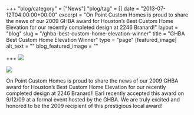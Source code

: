 +++
"blog/category" = ["News"]
"blog/tag" = []
date = "2013-07-12T04:00:00+00:00"
excerpt = "On Point Custom Homes is proud to share the news of our 2009 GHBA award for Houston’s Best Custom Home Elevation for our recently completed design at 2246 Branard!"
layout = "blog"
slug = "/ghba-best-custom-home-elevation-winner"
title = "GHBA Best Custom Home Elevation Winner"
type = "page"
[featured_image]
alt_text = ""
blog_featured_image = ""

+++
![](https://res.cloudinary.com/animated-eagle/image/upload/v1553111049/OnPoint%20Custom%20Homes/DSC_3221-778095.jpg)

![](https://res.cloudinary.com/animated-eagle/image/upload/v1553111064/OnPoint%20Custom%20Homes/GHBA-Houstons-Best-2009-Earl-778332.jpg)

On Point Custom Homes is proud to share the news of our 2009 GHBA award for Houston’s Best Custom Home Elevation for our recently completed design at 2246 Branard!! Earl recently accepted this award on 9/12/09 at a formal event hosted by the GHBA. We are truly excited and honored to be the 2009 recipient of this prestigious local award!